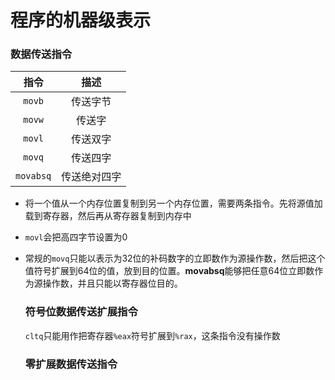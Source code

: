 # 程序的机器级表示

### 数据传送指令

|   指令    |     描述     |
| :-------: | :----------: |
|  `movb`   |   传送字节   |
|  `movw`   |    传送字    |
|  `movl`   |   传送双字   |
|  `movq`   |   传送四字   |
| `movabsq` | 传送绝对四字 |

*   将一个值从一个内存位置复制到另一个内存位置，需要两条指令。先将源值加载到寄存器，然后再从寄存器复制到内存中

*   `movl`会把高四字节设置为0

*   常规的`movq`只能以表示为32位的补码数字的立即数作为源操作数，然后把这个值符号扩展到64位的值，放到目的位置。<strong>movabsq</strong>能够把任意64位立即数作为源操作数，并且只能以寄存器位目的。

    ### 符号位数据传送扩展指令

    `cltq`只能用作把寄存器`%eax`符号扩展到`%rax`，这条指令没有操作数

    ### 零扩展数据传送指令

